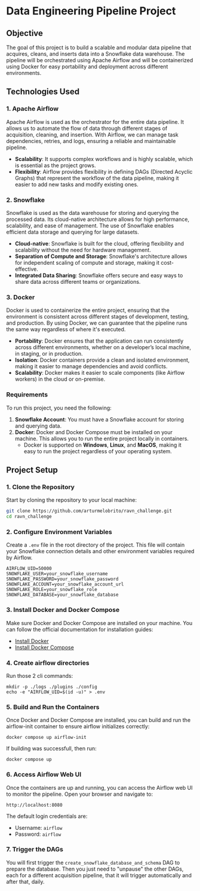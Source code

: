 # Data Engineering Pipeline Project

## Objective

The goal of this project is to build a scalable and modular data pipeline that acquires, cleans, and inserts data into a Snowflake data warehouse. The pipeline will be orchestrated using Apache Airflow and will be containerized using Docker for easy portability and deployment across different environments.

## Technologies Used

### 1. Apache Airflow

Apache Airflow is used as the orchestrator for the entire data pipeline. It allows us to automate the flow of data through different stages of acquisition, cleaning, and insertion. With Airflow, we can manage task dependencies, retries, and logs, ensuring a reliable and maintainable pipeline.

- **Scalability**: It supports complex workflows and is highly scalable, which is essential as the project grows.
- **Flexibility**: Airflow provides flexibility in defining DAGs (Directed Acyclic Graphs) that represent the workflow of the data pipeline, making it easier to add new tasks and modify existing ones.

### 2. Snowflake

Snowflake is used as the data warehouse for storing and querying the processed data. Its cloud-native architecture allows for high performance, scalability, and ease of management. The use of Snowflake enables efficient data storage and querying for large datasets.

- **Cloud-native**: Snowflake is built for the cloud, offering flexibility and scalability without the need for hardware management.
- **Separation of Compute and Storage**: Snowflake's architecture allows for independent scaling of compute and storage, making it cost-effective.
- **Integrated Data Sharing**: Snowflake offers secure and easy ways to share data across different teams or organizations.

### 3. Docker

Docker is used to containerize the entire project, ensuring that the environment is consistent across different stages of development, testing, and production. By using Docker, we can guarantee that the pipeline runs the same way regardless of where it's executed.

- **Portability**: Docker ensures that the application can run consistently across different environments, whether on a developer’s local machine, in staging, or in production.
- **Isolation**: Docker containers provide a clean and isolated environment, making it easier to manage dependencies and avoid conflicts.
- **Scalability**: Docker makes it easier to scale components (like Airflow workers) in the cloud or on-premise.

### Requirements

To run this project, you need the following:

1. **Snowflake Account**: You must have a Snowflake account for storing and querying data.
2. **Docker**: Docker and Docker Compose must be installed on your machine. This allows you to run the entire project locally in containers.
   - Docker is supported on **Windows**, **Linux**, and **MacOS**, making it easy to run the project regardless of your operating system.

## Project Setup

### 1. Clone the Repository

Start by cloning the repository to your local machine:

```bash
git clone https://github.com/arturmelobrito/ravn_challenge.git
cd ravn_challenge
```

### 2. Configure Environment Variables

Create a `.env` file in the root directory of the project. This file will contain your Snowflake connection details and other environment variables required by Airflow.

```plaintext
AIRFLOW_UID=50000
SNOWFLAKE_USER=your_snowflake_username
SNOWFLAKE_PASSWORD=your_snowflake_password
SNOWFLAKE_ACCOUNT=your_snowflake_account_url
SNOWFLAKE_ROLE=your_snowflake_role
SNOWFLAKE_DATABASE=your_snowflake_database
```

### 3. Install Docker and Docker Compose

Make sure Docker and Docker Compose are installed on your machine. You can follow the official documentation for installation guides:

- [Install Docker](https://docs.docker.com/)
- [Install Docker Compose](https://docs.docker.com/compose/install/)

### 4. Create airflow directories

Run those 2 cli commands:

```
mkdir -p ./logs ./plugins ./config
echo -e "AIRFLOW_UID=$(id -u)" > .env
``` 
### 5. Build and Run the Containers

Once Docker and Docker Compose are installed, you can build and run the airflow-init container to ensure airflow initializes correctly:

```
docker compose up airflow-init
```

If building was successfull, then run:

```
docker compose up
```

### 6. Access Airflow Web UI
Once the containers are up and running, you can access the Airflow web UI to monitor the pipeline. Open your browser and navigate to:

```
http://localhost:8080
```

The default login credentials are:

- Username: `airflow`
- Password: `airflow`

### 7. Trigger the DAGs

You will first trigger the `create_snowflake_database_and_schema` DAG to prepare the database. Then you just need to "unpause" the other DAGs, each for a different acquisition pipeline, that it will trigger automatically and after that, daily.